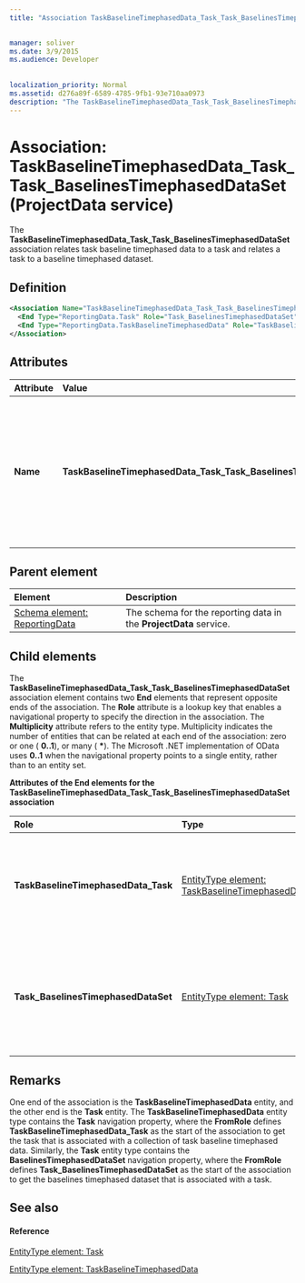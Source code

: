 ```yaml
---
title: "Association TaskBaselineTimephasedData_Task_Task_BaselinesTimephasedDataSet (ProjectData service)"

 
manager: soliver
ms.date: 3/9/2015
ms.audience: Developer
 
 
localization_priority: Normal
ms.assetid: d276a89f-6589-4785-9fb1-93e710aa0973
description: "The TaskBaselineTimephasedData_Task_Task_BaselinesTimephasedDataSet association relates task baseline timephased data to a task and relates a task to a baseline timephased dataset."
---
```


# Association: TaskBaselineTimephasedData_Task_Task_BaselinesTimephasedDataSet (ProjectData service)

The **TaskBaselineTimephasedData_Task_Task_BaselinesTimephasedDataSet** association relates task baseline timephased data to a task and relates a task to a baseline timephased dataset. 
  
## Definition

```XML
<Association Name="TaskBaselineTimephasedData_Task_Task_BaselinesTimephasedDataSet">
  <End Type="ReportingData.Task" Role="Task_BaselinesTimephasedDataSet" Multiplicity="0..1" />
  <End Type="ReportingData.TaskBaselineTimephasedData" Role="TaskBaselineTimephasedData_Task" Multiplicity="*" />
</Association>
```

## Attributes

|**Attribute**|**Value**|**Description**|
|:-----|:-----|:-----|
|**Name** <br/> |**TaskBaselineTimephasedData_Task_Task_BaselinesTimephasedDataSet** <br/> |Identifies the entity types and the navigation properties that form the two-way association for task baseline timephased data and tasks. In the first half of the name, **TaskBaselineTimephasedData** is the entity type and **Task** is the navigation property. In the second half of the name, **Task** is the entity type and **BaselinesTimephasedDataSet** is the navigation property.  <br/> |
   
## Parent element

|**Element**|**Description**|
|:-----|:-----|
|[Schema element: ReportingData](schema-reportingdata-projectdata-service.md) <br/> |The schema for the reporting data in the **ProjectData** service.  <br/> |
   
## Child elements

The **TaskBaselineTimephasedData_Task_Task_BaselinesTimephasedDataSet** association element contains two **End** elements that represent opposite ends of the association. The **Role** attribute is a lookup key that enables a navigational property to specify the direction in the association. The **Multiplicity** attribute refers to the entity type. Multiplicity indicates the number of entities that can be related at each end of the association: zero or one ( **0..1**), or many ( **\***). The Microsoft .NET implementation of OData uses **0..1** when the navigational property points to a single entity, rather than to an entity set. 
  
**Attributes of the End elements for the TaskBaselineTimephasedData_Task_Task_BaselinesTimephasedDataSet association**

|**Role**|**Type**|**Multiplicity**|**Description**|
|:-----|:-----|:-----|:-----|
|**TaskBaselineTimephasedData_Task** <br/> |[EntityType element: TaskBaselineTimephasedData](entitytype-taskbaselinetimephaseddata-projectdata-service.md) <br/> |**\*** <br/> |There can be many task baseline timephased data entities that correspond with a task.  <br/> |
|**Task_BaselinesTimephasedDataSet** <br/> |[EntityType element: Task](entitytype-task-projectdata-service.md) <br/> |**0..1** <br/> |There is one task entity that corresponds to a collection of task baseline timephased data.  <br/> |
   
## Remarks

One end of the association is the **TaskBaselineTimephasedData** entity, and the other end is the **Task** entity. The **TaskBaselineTimephasedData** entity type contains the **Task** navigation property, where the **FromRole** defines **TaskBaselineTimephasedData_Task** as the start of the association to get the task that is associated with a collection of task baseline timephased data. Similarly, the **Task** entity type contains the **BaselinesTimephasedDataSet** navigation property, where the **FromRole** defines **Task_BaselinesTimephasedDataSet** as the start of the association to get the baselines timephased dataset that is associated with a task. 
  
## See also

#### Reference

[EntityType element: Task](entitytype-task-projectdata-service.md)
  
[EntityType element: TaskBaselineTimephasedData](entitytype-taskbaselinetimephaseddata-projectdata-service.md)


